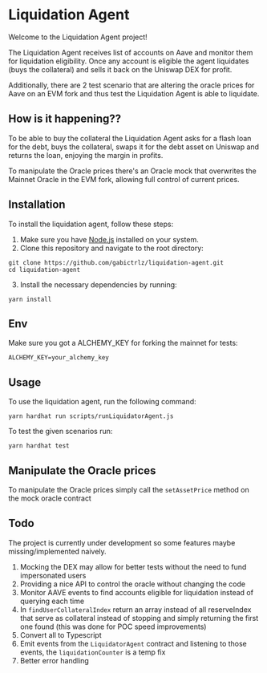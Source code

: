 # Liquidation Agent

Welcome to the Liquidation Agent project!

The Liquidation Agent receives list of accounts on Aave and monitor them for liquidation eligibility. Once any account is eligible the agent liquidates (buys the collateral) and sells it back on the Uniswap DEX for profit.

Additionally, there are 2 test scenario that are altering the oracle prices for Aave on an EVM fork and thus test the Liquidation Agent is able to liquidate.

## How is it happening??

To be able to buy the collateral the Liquidation Agent asks for a flash loan for the debt, buys the collateral, swaps it for the debt asset on Uniswap and returns the loan, enjoying the margin in profits.

To manipulate the Oracle prices there's an Oracle mock that overwrites the Mainnet Oracle in the EVM fork, allowing full control of current prices.

## Installation

To install the liquidation agent, follow these steps:

1. Make sure you have [Node.js](https://nodejs.org/) installed on your system.
2. Clone this repository and navigate to the root directory:
```
git clone https://github.com/gabictrlz/liquidation-agent.git
cd liquidation-agent
```
3. Install the necessary dependencies by running:
```
yarn install
```

## Env
Make sure you got a ALCHEMY_KEY for forking the mainnet for tests:
```
ALCHEMY_KEY=your_alchemy_key
```

## Usage

To use the liquidation agent, run the following command:
```
yarn hardhat run scripts/runLiquidatorAgent.js
```

To test the given scenarios run:
```
yarn hardhat test
```

## Manipulate the Oracle prices
To manipulate the Oracle prices simply call the `setAssetPrice` method on the mock oracle contract

## Todo

The project is currently under development so some features maybe missing/implemented naively.

1. Mocking the DEX may allow for better tests without the need to fund impersonated users
2. Providing a nice API to control the oracle without changing the code
3. Monitor AAVE events to find accounts eligible for liquidation instead of querying each time
4. In `findUserCollateralIndex` return an array instead of all reserveIndex that serve as collateral instead of stopping and simply returning the first one found (this was done for POC speed improvements)
5. Convert all to Typescript
6. Emit events from the `LiquidatorAgent` contract and listening to those events, the `liquidationCounter` is a temp fix
7. Better error handling